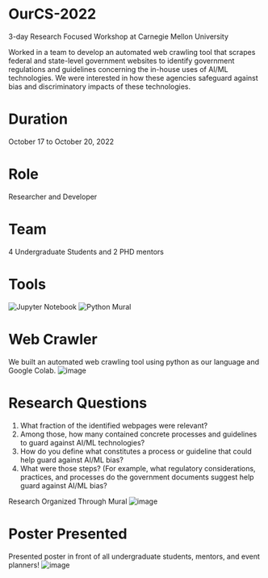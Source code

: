 # OurCS-2022
3-day Research Focused Workshop at Carnegie Mellon University

Worked in a team to develop an automated web crawling tool that scrapes federal and state-level government websites to identify government regulations and guidelines concerning the in-house uses of AI/ML technologies. We were interested in how these agencies safeguard against bias and discriminatory impacts of these technologies.

# Duration
October 17 to October 20, 2022

# Role
Researcher and Developer

# Team
4 Undergraduate Students and 2 PHD mentors

# Tools
![Jupyter Notebook](https://img.shields.io/badge/jupyter-%23FA0F00.svg?style=for-the-badge&logo=jupyter&logoColor=white)
![Python](https://img.shields.io/badge/python-3670A0?style=for-the-badge&logo=python&logoColor=ffdd54)
Mural


# Web Crawler
We built an automated web crawling tool using python as our language and Google Colab.
![image](https://github.com/mdawood832/OurCS-2022/assets/101743220/d752b0ce-9db5-4d7b-90ce-bf08c7630f9e)


# Research Questions
1. What fraction of the identified webpages were relevant?
2. Among those, how many contained concrete processes and guidelines to guard against AI/ML technologies?
3. How do you define what constitutes a process or guideline that could help guard against AI/ML bias?
4. What were those steps? (For example, what regulatory considerations, practices, and processes do the government documents suggest help guard against AI/ML bias?

Research Organized Through Mural
   ![image](https://github.com/mdawood832/OurCS-2022/assets/101743220/e60e26f6-9f1c-4f22-95dc-91515c0e6fbd)


# Poster Presented 
Presented poster in front of all undergraduate students, mentors, and event planners!
![image](https://github.com/mdawood832/OurCS-2022/assets/101743220/7b31d41b-2b2d-46ec-9593-2c7c5a0fc07f)




